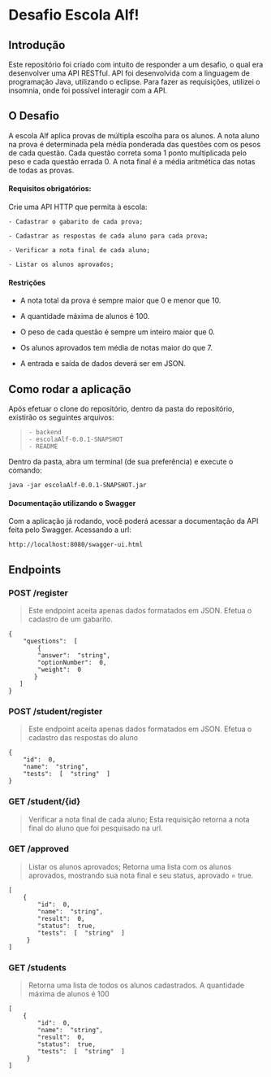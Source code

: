 # Desafio Escola Alf!

## Introdução

Este repositório foi criado com intuito de responder a um desafio, o qual era desenvolver uma API RESTful.
API foi desenvolvida com a linguagem de programação Java, utilizando o eclipse. Para fazer as requisições, utilizei o insomnia, onde foi possível interagir com a API.

## O Desafio

A escola Alf aplica provas de múltipla escolha para os alunos. A nota aluno na prova é determinada pela média ponderada das questões com os pesos de cada questão. Cada questão correta soma 1 ponto multiplicada pelo peso e cada questão errada 0. A nota final é a média aritmética das notas de todas as provas.

#### Requisitos obrigatórios:

Crie uma API HTTP que permita à escola:

    - Cadastrar o gabarito de cada prova;

    - Cadastrar as respostas de cada aluno para cada prova;

    - Verificar a nota final de cada aluno;

    - Listar os alunos aprovados;

#### Restrições

- A nota total da prova é sempre maior que 0 e menor que 10.

- A quantidade máxima de alunos é 100.

- O peso de cada questão é sempre um inteiro maior que 0.

- Os alunos aprovados tem média de notas maior do que 7.

- A entrada e saída de dados deverá ser em JSON.

## Como rodar a aplicação

Após efetuar o clone do repositório, dentro da pasta do repositório, existirão os seguintes arquivos:

>     - backend
>     - escolaAlf-0.0.1-SNAPSHOT
>     - README

Dentro da pasta, abra um terminal (de sua preferência) e execute o comando:

    java -jar escolaAlf-0.0.1-SNAPSHOT.jar

#### Documentação utilizando o Swagger

Com a aplicação já rodando, você poderá acessar a documentação da API feita pelo Swagger. Acessando a url:

    http://localhost:8080/swagger-ui.html

## Endpoints

### POST /register

> Este endpoint aceita apenas dados formatados em JSON.
> Efetua o cadastro de um gabarito.

    {
        "questions":  [
    	    {
    		"answer":  "string",
    		"optionNumber":  0,
    	    "weight":  0
           }
       ]
    }

### POST /student/register

> Este endpoint aceita apenas dados formatados em JSON.
> Efetua o cadastro das respostas do aluno

    {
        "id":  0,
        "name":  "string",
        "tests":  [  "string"  ]
    }

### GET /student/{id}

> Verificar a nota final de cada aluno;
> Esta requisição retorna a nota final do aluno que foi pesquisado na url.

### GET /approved

> Listar os alunos aprovados;
> Retorna uma lista com os alunos aprovados, mostrando sua nota final e seu status, aprovado = true.

    [
        {
    	    "id":  0,
    	    "name":  "string",
    	    "result":  0,
    	    "status":  true,
    	    "tests":  [  "string"  ]
    	 }
    ]

### GET /students

> Retorna uma lista de todos os alunos cadastrados.
> A quantidade máxima de alunos é 100

    [
        {
    	    "id":  0,
    	    "name":  "string",
    	    "result":  0,
    	    "status":  true,
    	    "tests":  [  "string"  ]
    	 }
    ]
